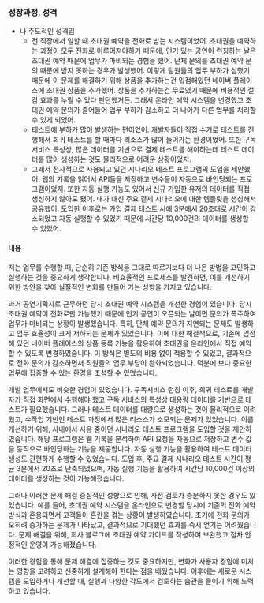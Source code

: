 
### 성장과정, 성격
- 나 주도적인 성격임
	- 전 직장에서 일할 때 초대권 예약을 전화로 받는 시스템이었어. 초대권을 예약하는 과정이 모두 전화로 이루어져야하기 때문에, 인기 있는 공연이 런칭하는 날은 초대권 예약 때문에 업무가 마비되는 경험을 했어. 단체 문의를 초대권 예약 문의 때문에 받지 못하는 경우가 발생했어. 이렇게 팀원들의 업무 부하가 심했기 때문에 이 문제를 해결하기 위해 상품을 추가하는건 입점해있던 네이버 플레이스에 초대권 상품을 추가했어. 상품을 추가하는건 무료였기 때문에 비용적인 절감 효과를 누릴 수 있다 판단했거든. 그래서 온라인 예약 시스템을 변경했고 초대권 예약 문의가 줄어들어 업무 부하가 감소하고 더 나아가 다른 업무를 처리할 수 있게 되었어.
	- 테스트에 부하가 많이 발생하는 편이었어. 개발자들이 직접 수기로 테스트를 진행해서 회귀 테스트를 할 때마다 리소스가 많이 들어가는 환경이었어. 또한 구독서비스 특성상, 많은 데이터를 기반으로 결제 테스트를 해야하는데 테스트 데이터를 많이 생성하는 것도 물리적으로 어려운 상황이었지.
	- 그래서 전사적으로 사용되고 있던 시나리오 테스트 프로그램의 도입을 제안했어. 웹의 기록을 읽어서 API들을 저장하고 변수들이 자동으로 바인딩되는 프로그램이었지. 또한 자동 실행 기능도 있어서 신규 가입한 유저의 데이터를 직접 생성하지 않아도 됐어. 내가 대신 주요 결제 시나리오에 대한 템플릿을 생성해서 공유했어. 도입한 이후로는 가입 결제 테스트 시에 3분에서 20초대로 시간이 감소되었고 자동 실행할 수 있었기 때문에 시간당 10,000건의 데이터를 생성할 수 있었어.

#### 내용
저는 업무를 수행할 때, 단순히 기존 방식을 그대로 따르기보다 더 나은 방법을 고민하고 실행하는 것을 중요하게 생각합니다. 비효율적인 프로세스를 발견하면, 이를 개선하기 위한 방안을 찾아 실질적인 변화를 만들어 가는 성향을 가지고 있습니다.

과거 공연기획자로 근무하던 당시 초대권 예약 시스템을 개선한 경험이 있습니다. 당시 초대권 예약이 전화로만 가능했기 때문에 인기 공연이 오픈되는 날이면 문의가 폭주하여 업무가 마비되는 상황이 발생했습니다. 특히, 단체 예약 문의가 지연되는 문제도 발생하고 업무 효율성이 크게 저하되는 문제가 있었습니다. 이에 대한 해결책으로, 기존에 입점해 있던 네이버 플레이스의 상품 등록 기능을 활용하여 초대권을 온라인에서 직접 예약할 수 있도록 변경하였습니다. 이 방식은 별도의 비용 없이 적용할 수 있었고, 결과적으로 전화 문의가 감소하면서 직원들의 업무 부담이 완화되었습니다. 덕분에 보다 중요한 업무에 집중할 수 있는 환경을 조성할 수 있었습니다.

개발 업무에서도 비슷한 경험이 있었습니다. 구독서비스 런칭 이후, 회귀 테스트를 개발자가 직접 화면에서 수행해야 했고 구독 서비스의 특성상 대용량 데이터를 기반으로 테스트가 필요했습니다. 그러나 테스트 데이터를 대량으로 생성하는 것이 물리적으로 어려웠고, 수작업 기반인 테스트 과정에서 많은 리소스가 소모되는 문제가 있었습니다. 이를 개선하기 위해, 사내에서 사용 중이던 시나리오 테스트 프로그램을 도입할 것을 제안하였습니다. 해당 프로그램은 웹 기록을 분석하여 API 요청을 자동으로 저장하고 변수 값을 동적으로 바인딩하는 기능을 제공합니다. 자동 실행 기능을 활용하여 테스트 데이터 생성도 간편하게 수행할 수 있었습니다. 도입 후, 주요 결제 시나리오 테스트 시간이 평균 3분에서 20초로 단축되었으며, 자동 실행 기능을 활용하여 시간당 10,000건 이상의 데이터를 생성하는 것이 가능해졌습니다.

그러나 이러한 문제 해결 중심적인 성향으로 인해, 사전 검토가 충분하지 못한 경우도 있었습니다. 예를 들어, 초대권 예약 시스템을 온라인으로 변경할 당시에 기존의 전화 예약 방식과 혼용되면서 고객들이 혼란을 겪는 상황이 발생하였습니다. 초기에 전화 문의가 오히려 증가하는 문제가 나타났고, 결과적으로 기대했던 효과를 즉시 얻기는 어려웠습니다. 문제 해결을 위해, 회사 블로그에 초대권 예약 가이드를 작성하여 보완했고 점차 안정적인 운영이 가능해졌습니다.

이러한 경험을 통해 문제 해결에 집중하는 것도 중요하지만, 변화가 사용자 경험에 미치는 영향을 고려하고 신중하게 설계해야 한다는 점을 배웠습니다. 이후에는 새로운 시스템을 도입하거나 개선할 때, 실행과 다양한 각도에서 검토하는 습관을 들이기 위해 노력하고 있습니다.